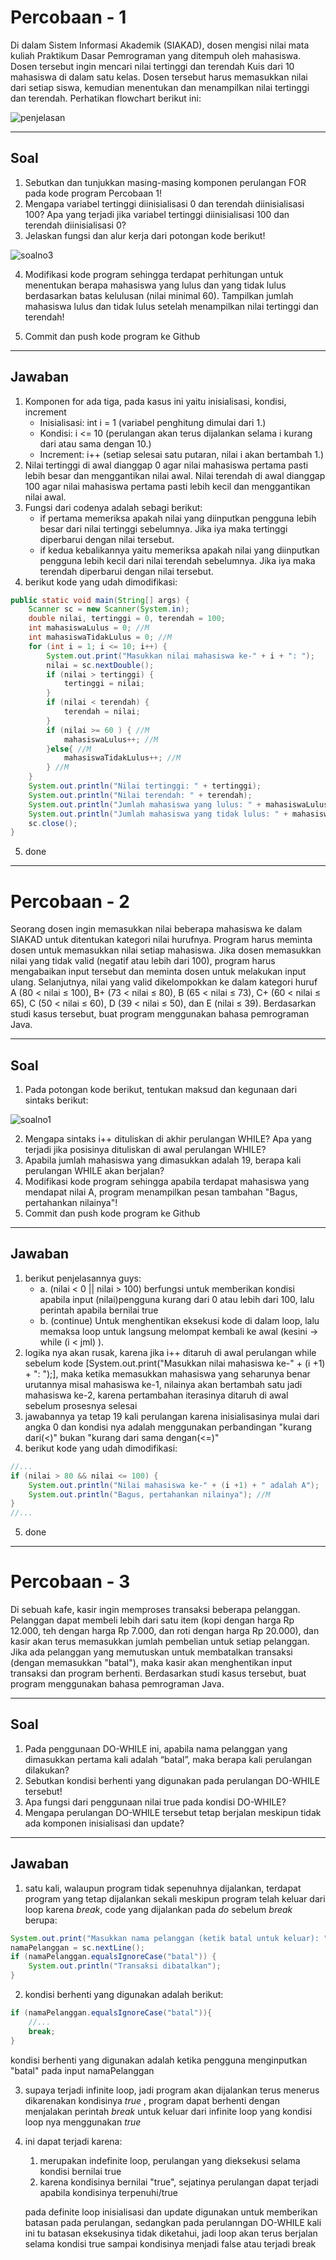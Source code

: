 # Percobaan - 1

Di dalam Sistem Informasi Akademik (SIAKAD), dosen mengisi nilai mata kuliah Praktikum
Dasar Pemrograman yang ditempuh oleh mahasiswa. Dosen tersebut ingin mencari nilai
tertinggi dan terendah Kuis dari 10 mahasiswa di dalam satu kelas. Dosen tersebut harus
memasukkan nilai dari setiap siswa, kemudian menentukan dan menampilkan nilai tertinggi
dan terendah. Perhatikan flowchart berikut ini:

![penjelasan](assets/img/percobaan1.png)

---
## Soal

1. Sebutkan dan tunjukkan masing-masing komponen perulangan FOR pada kode program Percobaan 1!
2. Mengapa variabel tertinggi diinisialisasi 0 dan terendah diinisialisasi 100? Apa yang terjadi jika variabel tertinggi diinisialisasi 100 dan terendah diinisialisasi 0?
3. Jelaskan fungsi dan alur kerja dari potongan kode berikut!

![soalno3](assets/img/p1-no3.png)

4. Modifikasi kode program sehingga terdapat perhitungan untuk menentukan berapa mahasiswa yang lulus dan yang tidak lulus berdasarkan batas kelulusan (nilai minimal 60). Tampilkan jumlah mahasiswa lulus dan tidak lulus setelah menampilkan nilai tertinggi dan terendah!

5. Commit dan push kode program ke Github

---
## Jawaban

1. Komponen for ada tiga, pada kasus ini yaitu inisialisasi, kondisi, increment
    - Inisialisasi: int i = 1 (variabel penghitung dimulai dari 1.)
    - Kondisi: i <= 10 (perulangan akan terus dijalankan selama i kurang dari atau sama dengan 10.)
    - Increment: i++ (setiap selesai satu putaran, nilai i akan bertambah 1.)
2. Nilai tertinggi di awal dianggap 0 agar nilai mahasiswa pertama pasti lebih besar dan menggantikan nilai awal. Nilai terendah di awal dianggap 100 agar nilai mahasiswa pertama pasti lebih kecil dan menggantikan nilai awal.
3. Fungsi dari codenya adalah sebagi berikut:
    - if pertama memeriksa apakah nilai yang diinputkan pengguna lebih besar dari nilai tertinggi sebelumnya. Jika iya maka tertinggi diperbarui dengan nilai tersebut.
    - if kedua kebalikannya yaitu memeriksa apakah nilai yang diinputkan pengguna lebih kecil dari nilai terendah sebelumnya. Jika iya maka terendah diperbarui dengan nilai tersebut.
4. berikut kode yang udah dimodifikasi:
```java
public static void main(String[] args) {
    Scanner sc = new Scanner(System.in);
    double nilai, tertinggi = 0, terendah = 100;
    int mahasiswaLulus = 0; //M
    int mahasiswaTidakLulus = 0; //M
    for (int i = 1; i <= 10; i++) {
        System.out.print("Masukkan nilai mahasiswa ke-" + i + ": ");
        nilai = sc.nextDouble();
        if (nilai > tertinggi) {
            tertinggi = nilai;
        }
        if (nilai < terendah) {
            terendah = nilai;   
        }
        if (nilai >= 60 ) { //M
            mahasiswaLulus++; //M
        }else{ //M
            mahasiswaTidakLulus++; //M
        } //M
    }
    System.out.println("Nilai tertinggi: " + tertinggi);
    System.out.println("Nilai terendah: " + terendah);
    System.out.println("Jumlah mahasiswa yang lulus: " + mahasiswaLulus); //M
    System.out.println("Jumlah mahasiswa yang tidak lulus: " + mahasiswaTidakLulus);//M
    sc.close();
}
```

5. done

---
# Percobaan - 2

Seorang dosen ingin memasukkan nilai beberapa mahasiswa ke dalam SIAKAD untuk
ditentukan kategori nilai hurufnya. Program harus meminta dosen untuk memasukkan nilai
setiap mahasiswa. Jika dosen memasukkan nilai yang tidak valid (negatif atau lebih dari 100),
program harus mengabaikan input tersebut dan meminta dosen untuk melakukan input
ulang. Selanjutnya, nilai yang valid dikelompokkan ke dalam kategori huruf A (80 < nilai ≤ 100),
B+ (73 < nilai ≤ 80), B (65 < nilai ≤ 73), C+ (60 < nilai ≤ 65), C (50 < nilai ≤ 60), D (39 < nilai ≤ 50),
dan E (nilai ≤ 39).
Berdasarkan studi kasus tersebut, buat program menggunakan bahasa pemrograman
Java.

---
## Soal

1. Pada potongan kode berikut, tentukan maksud dan kegunaan dari sintaks berikut:

![soalno1](assets/img/p2-no1.png)

2. Mengapa sintaks i++ dituliskan di akhir perulangan WHILE? Apa yang terjadi jika posisinya dituliskan di awal perulangan WHILE?
3. Apabila jumlah mahasiswa yang dimasukkan adalah 19, berapa kali perulangan WHILE akan berjalan?
4. Modifikasi kode program sehingga apabila terdapat mahasiswa yang mendapat nilai A,
program menampilkan pesan tambahan "Bagus, pertahankan nilainya"!
5. Commit dan push kode program ke Github

---
## Jawaban

1. berikut penjelasannya guys:
    - a. (nilai < 0 || nilai > 100) berfungsi untuk memberikan kondisi apabila input (nilai)pengguna kurang dari 0 atau lebih dari 100, lalu perintah apabila bernilai true
    - b. (continue) Untuk menghentikan eksekusi kode di dalam loop, lalu memaksa loop untuk langsung melompat kembali ke awal (kesini -> while (i < jml) ).
2. logika nya akan rusak, karena jika i++ ditaruh di awal perulangan while sebelum kode [System.out.print("Masukkan nilai mahasiswa ke-" + (i +1) + ": ");], maka ketika memasukkan mahasiswa yang seharunya benar urutannya misal mahasiswa ke-1, nilainya akan bertambah satu jadi mahasiswa ke-2, karena pertambahan iterasinya ditaruh di awal sebelum prosesnya selesai
3. jawabannya ya tetap 19 kali perulangan karena inisialisasinya mulai dari angka 0 dan kondisi nya adalah menggunakan perbandingan "kurang dari(<)" bukan "kurang dari sama dengan(<=)"
4. berikut kode yang udah dimodifikasi:
```java
//...
if (nilai > 80 && nilai <= 100) {
    System.out.println("Nilai mahasiswa ke-" + (i +1) + " adalah A");
    System.out.println("Bagus, pertahankan nilainya"); //M
}
//...
```
5. done

---
# Percobaan - 3

Di sebuah kafe, kasir ingin memproses transaksi beberapa pelanggan. Pelanggan dapat
membeli lebih dari satu item (kopi dengan harga Rp 12.000, teh dengan harga Rp 7.000, dan
roti dengan harga Rp 20.000), dan kasir akan terus memasukkan jumlah pembelian untuk
setiap pelanggan. Jika ada pelanggan yang memutuskan untuk membatalkan transaksi
(dengan memasukkan "batal"), maka kasir akan menghentikan input transaksi dan program
berhenti.
Berdasarkan studi kasus tersebut, buat program menggunakan bahasa pemrograman
Java.

---
## Soal

1. Pada penggunaan DO-WHILE ini, apabila nama pelanggan yang dimasukkan pertama kali adalah “batal”, maka berapa kali perulangan dilakukan?
2. Sebutkan kondisi berhenti yang digunakan pada perulangan DO-WHILE tersebut!
3. Apa fungsi dari penggunaan nilai true pada kondisi DO-WHILE?
4. Mengapa perulangan DO-WHILE tersebut tetap berjalan meskipun tidak ada komponen
inisialisasi dan update?

---
## Jawaban

1. satu kali, walaupun program tidak sepenuhnya dijalankan, terdapat program yang  tetap dijalankan sekali meskipun program telah keluar dari loop karena _break_, code yang dijalankan pada _do_ sebelum _break_ berupa:
```java
System.out.print("Masukkan nama pelanggan (ketik batal untuk keluar): ");
namaPelanggan = sc.nextLine();
if (namaPelanggan.equalsIgnoreCase("batal")) {
    System.out.println("Transaksi dibatalkan");
}
```
2. kondisi berhenti yang digunakan adalah berikut:
```java
if (namaPelanggan.equalsIgnoreCase("batal")){
    //...
    break;
}
```
kondisi berhenti yang digunakan adalah ketika pengguna menginputkan "batal" pada input namaPelanggan

3. supaya terjadi infinite loop, jadi program akan dijalankan terus menerus dikarenakan kondisinya _true_ , program dapat berhenti dengan menjalakan perintah _break_ untuk keluar dari infinite loop yang kondisi loop nya menggunakan _true_
4. ini dapat terjadi karena:
    1. merupakan indefinite loop, perulangan yang dieksekusi selama kondisi bernilai true
    2. karena kondisinya bernilai "true", sejatinya perulangan dapat terjadi apabila kondisinya terpenuhi/true
    
    pada definite loop inisialisasi dan update digunakan untuk memberikan batasan pada perulangan, sedangkan pada perulanngan DO-WHILE kali ini tu batasan eksekusinya tidak diketahui, jadi loop akan terus berjalan selama kondisi true sampai kondisinya menjadi false atau terjadi break